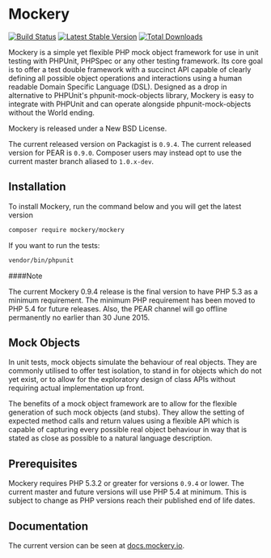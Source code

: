 Mockery
=======

[![Build Status](https://travis-ci.org/padraic/mockery.png?branch=master)](http://travis-ci.org/padraic/mockery)
[![Latest Stable Version](https://poser.pugx.org/mockery/mockery/v/stable.png)](https://packagist.org/packages/mockery/mockery)
[![Total Downloads](https://poser.pugx.org/mockery/mockery/downloads.png)](https://packagist.org/packages/mockery/mockery)


Mockery is a simple yet flexible PHP mock object framework for use in unit testing
with PHPUnit, PHPSpec or any other testing framework. Its core goal is to offer a
test double framework with a succinct API capable of clearly defining all possible
object operations and interactions using a human readable Domain Specific Language
(DSL). Designed as a drop in alternative to PHPUnit's phpunit-mock-objects library,
Mockery is easy to integrate with PHPUnit and can operate alongside
phpunit-mock-objects without the World ending.

Mockery is released under a New BSD License.

The current released version on Packagist is `0.9.4`.
The current released version for PEAR is `0.9.0`. Composer users may instead opt to use
the current master branch aliased to `1.0.x-dev`.

## Installation

To install Mockery, run the command below and you will get the latest
version

```sh
composer require mockery/mockery
```

If you want to run the tests:

```sh
vendor/bin/phpunit
```

####Note

The current Mockery 0.9.4 release is the final version to have PHP 5.3
as a minimum requirement. The minimum PHP requirement has been moved to
PHP 5.4 for future releases. Also, the PEAR channel will go offline permanently
no earlier than 30 June 2015.

## Mock Objects

In unit tests, mock objects simulate the behaviour of real objects. They are
commonly utilised to offer test isolation, to stand in for objects which do not
yet exist, or to allow for the exploratory design of class APIs without
requiring actual implementation up front.

The benefits of a mock object framework are to allow for the flexible generation
of such mock objects (and stubs). They allow the setting of expected method calls
and return values using a flexible API which is capable of capturing every
possible real object behaviour in way that is stated as close as possible to a
natural language description.


## Prerequisites

Mockery requires PHP 5.3.2 or greater for versions `0.9.4` or lower. The current
master and future versions will use PHP 5.4 at minimum. This is subject to change
as PHP versions reach their published end of life dates.


## Documentation

The current version can be seen at [docs.mockery.io](http://docs.mockery.io).
